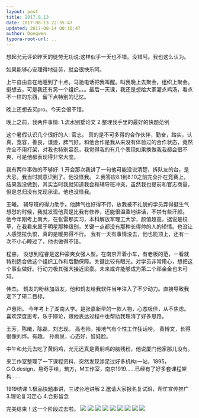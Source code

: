 ```yaml
---
layout: post
title: 2017.8.13
date: 2017-08-13 22:35:47
updated: 2017-08-14 00:10:47
author: Dongwen
typora-root-url: ..
---
```




想起允元评论昨天的徒劳无功说:这样似乎一天也不错。没错阿。我也这么认为。

如果能够心安理得地徒劳，就会很快乐阿。

上午自由自在地睡到了十点。马驰电话把我叫醒。叫我晚上去聚会，组织上聚会。挺想去，可是我还有另一个组织。。。最后一天课，我还是想给大家灌点鸡汤，看点不一样的东西，留下点特别的记忆。

晚上还想去买pro。今天会很不错。

晚上之前，我两件事情:
1.流水别墅论文
2.整理我手里的最好的快题范例

这个暑假认识几个很好的人:
官志。
真的是不可多得的合作伙伴，勤奋，踏实，认真，宽容，善良，谦逊，脾气好。和他合作是我从来没有体验过的合作状态，竟然完全不用打架，对我也特别容忍，我觉得我的有几个表现如果换做我我都会很不爽，可是他都表现得非常大度。

我有两件事做的不够好:
1.开会那次我讲了一句他可能没说清楚，拆队友的台，是大忌，我当时就意识到了。他没怪我。
2.我答应8.1到8.10之前完全扑在竞赛上，结果我没做到，其实当时我就知道我会和辅导班冲突，虽然我也提前和官志商量，但是总归没有兑现承诺。他也没怪我。

王曦。
辅导班的得力助手。他脾气也好得不行，放我被不礼貌的学员弄得挺生气想怼的时候，我就发现他真是比我有修养，还能很温柔地讲话，不禁有些汗颜。
他今年刚考上南大，在张雷那实习，本科解放军理工大学，颜值超高，据说是校草，在我看来属于明星那种级别，关键一点都没有那种长得帅的人的矫情。也没让人感觉拉仇恨，真的是暖男得不行。
我有一天有事情没去，他也能顶上，还有一次不小心睡过了，他也做得不错。

程睿。
没想到程睿是这种豪爽女强人型。在南京开着小车，有老板的范，一看就特别适合做这个组织工作和后勤保障。关键比较有眼光。对学员非常用心，想把这个事业做好。行动力极其强大接近梁豪。未来或许能够成为第二个祁金金也未可知。

伟杰。
鹤友的粉丝加战友，他和鹤友给我软件当年注入了不少动力。直接导致我定下了研二目标。

卢惠阳。
今年考上了湖南大学。是张嘉新型的一款人物，心态极佳，从不焦虑。喜欢深度思考，乐于辩论，跟他表达过程中也帮助我理清了好多思路。

王芳，陈曦，陈磊，刘志现。
高老师，接地气有个性工作狂话唠。
黄博文，长得很像刘烨。有趣。
孙雨泉，心态好，娃娃脸。

中午和允元去吃了黄焖鸡，允元还真是黄焖鸡的脑残粉，他说厦门他家那儿没有。

来工作室整理了一下课程资料，突然发现涉足过好多机构:一站，1895，G.O.design，易奇手绘，筑方，M工作室，南京1919……已经有了好多套课程架构……

1919结课
1.极品快题串讲，三坡台地讲解
2.邀请大家报名复试班，帮忙宣传推广
3.理论复习定心
4.合影留念

完美结束！这一个阶段过去啦。         ![](/img/in-post/p44679243.jpg)
![](/img/in-post/p44679249.jpg)
![](/img/in-post/p44679246.jpg)
![](/img/in-post/p44679238.jpg)
![](/img/in-post/p44679240.jpg)
![](/img/in-post/p44679242.jpg)
![](/img/in-post/p44679247.jpg)
![](/img/in-post/p44679241.jpg)
![](/img/in-post/p44681357.jpg)
